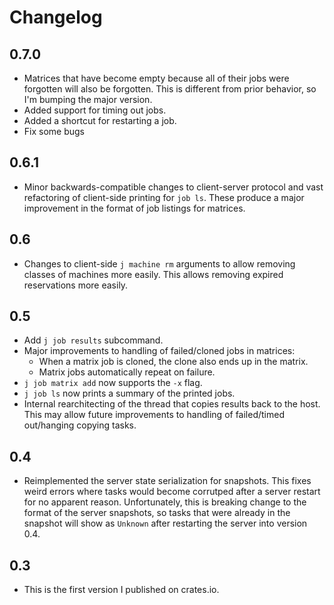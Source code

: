 # Changelog

## 0.7.0

- Matrices that have become empty because all of their jobs were forgotten will
  also be forgotten. This is different from prior behavior, so I'm bumping the
  major version.
- Added support for timing out jobs.
- Added a shortcut for restarting a job.
- Fix some bugs

## 0.6.1

- Minor backwards-compatible changes to client-server protocol and vast
  refactoring of client-side printing for `job ls`. These produce a major
  improvement in the format of job listings for matrices.

## 0.6

- Changes to client-side `j machine rm` arguments to allow removing classes of
  machines more easily. This allows removing expired reservations more easily.

## 0.5

- Add `j job results` subcommand.
- Major improvements to handling of failed/cloned jobs in matrices:
    - When a matrix job is cloned, the clone also ends up in the matrix.
    - Matrix jobs automatically repeat on failure.
- `j job matrix add` now supports the `-x` flag.
- `j job ls` now prints a summary of the printed jobs.
- Internal rearchitecting of the thread that copies results back to the host.
  This may allow future improvements to handling of failed/timed out/hanging
  copying tasks.

## 0.4

- Reimplemented the server state serialization for snapshots. This fixes weird
  errors where tasks would become corrutped after a server restart for no
  apparent reason. Unfortunately, this is breaking change to the format of the
  server snapshots, so tasks that were already in the snapshot will show as
  `Unknown` after restarting the server into version 0.4.

## 0.3

- This is the first version I published on crates.io.
